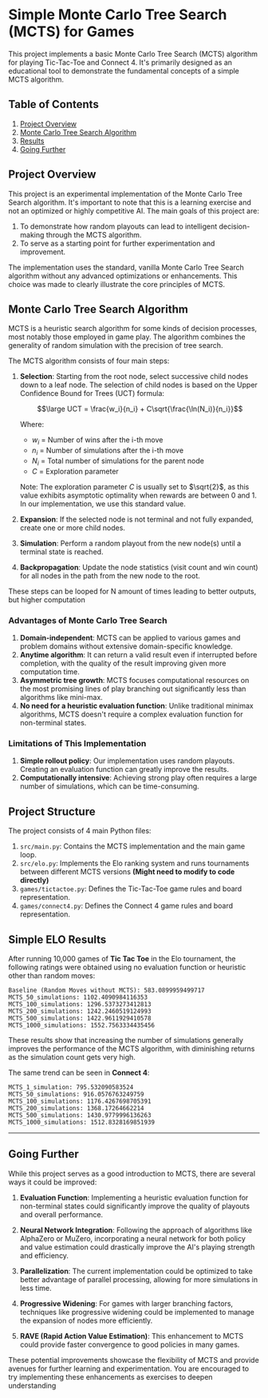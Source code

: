 # Simple Monte Carlo Tree Search (MCTS) for Games

This project implements a basic Monte Carlo Tree Search (MCTS) algorithm for playing Tic-Tac-Toe and Connect 4. It's primarily designed as an educational tool to demonstrate the fundamental concepts of a simple MCTS algorithm.

## Table of Contents
1. [Project Overview](#project-overview)
2. [Monte Carlo Tree Search Algorithm](#monte-carlo-tree-search-algorithm)
3. [Results](#simple-results)
4. [Going Further](#going-further)

## Project Overview

This project is an experimental implementation of the Monte Carlo Tree Search algorithm. It's important to note that this is a learning exercise and not an optimized or highly competitive AI. The main goals of this project are:

1. To demonstrate how random playouts can lead to intelligent decision-making through the MCTS algorithm.
2. To serve as a starting point for further experimentation and improvement.

The implementation uses the standard, vanilla Monte Carlo Tree Search algorithm without any advanced optimizations or enhancements. This choice was made to clearly illustrate the core principles of MCTS.

## Monte Carlo Tree Search Algorithm

MCTS is a heuristic search algorithm for some kinds of decision processes, most notably those employed in game play. The algorithm combines the generality of random simulation with the precision of tree search.

The MCTS algorithm consists of four main steps:

1. **Selection**: Starting from the root node, select successive child nodes down to a leaf node. The selection of child nodes is based on the Upper Confidence Bound for Trees (UCT) formula:

   $$\large UCT = \frac{w_i}{n_i} + C\sqrt{\frac{\ln(N_i)}{n_i}}$$

   Where:
   - $w_i$ = Number of wins after the i-th move
   - $n_i$ = Number of simulations after the i-th move
   - $N_i$ = Total number of simulations for the parent node
   - $C$ = Exploration parameter

   Note: The exploration parameter $C$ is usually set to $\sqrt{2}$, as this value exhibits asymptotic optimality when rewards are between 0 and 1. In our implementation, we use this standard value.

2. **Expansion**: If the selected node is not terminal and not fully expanded, create one or more child nodes.

3. **Simulation**: Perform a random playout from the new node(s) until a terminal state is reached.

4. **Backpropagation**: Update the node statistics (visit count and win count) for all nodes in the path from the new node to the root.

These steps can be looped for N amount of times leading to better outputs, but higher computation

### Advantages of Monte Carlo Tree Search

1. **Domain-independent**: MCTS can be applied to various games and problem domains without extensive domain-specific knowledge.
2. **Anytime algorithm**: It can return a valid result even if interrupted before completion, with the quality of the result improving given more computation time.
3. **Asymmetric tree growth**: MCTS focuses computational resources on the most promising lines of play branching out significantly less than algorithms like mini-max.
4. **No need for a heuristic evaluation function**: Unlike traditional minimax algorithms, MCTS doesn't require a complex evaluation function for non-terminal states.

### Limitations of This Implementation

1. **Simple rollout policy**: Our implementation uses random playouts. Creating an evaluation function can greatly improve the results.
2. **Computationally intensive**: Achieving strong play often requires a large number of simulations, which can be time-consuming.

## Project Structure

The project consists of 4 main Python files:

1. `src/main.py`: Contains the MCTS implementation and the main game loop.
2. `src/elo.py`: Implements the Elo ranking system and runs tournaments between different MCTS versions **(Might need to modify to code directly)**
3. `games/tictactoe.py`: Defines the Tic-Tac-Toe game rules and board representation.
4. `games/connect4.py`: Defines the Connect 4 game rules and board representation.

## Simple ELO Results

After running 10,000 games of **Tic Tac Toe** in the Elo tournament, the following ratings were obtained using no evaluation function or heuristic other than random moves:

```
Baseline (Random Moves without MCTS): 583.0899959499717
MCTS_50_simulations: 1102.4090984116353
MCTS_100_simulations: 1296.5373273412813
MCTS_200_simulations: 1242.2460519124993
MCTS_500_simulations: 1422.9611929410578
MCTS_1000_simulations: 1552.7563334435456
```

These results show that increasing the number of simulations generally improves the performance of the MCTS algorithm, with diminishing returns as the simulation count gets very high.

The same trend can be seen in **Connect 4**:
```
MCTS_1_simulation: 795.532090583524
MCTS_50_simulations: 916.0576763249759
MCTS_100_simulations: 1176.4267698705391
MCTS_200_simulations: 1368.17264662214
MCTS_500_simulations: 1430.9779996136263
MCTS_1000_simulations: 1512.8328169851939
```

---

## Going Further

While this project serves as a good introduction to MCTS, there are several ways it could be improved:

1. **Evaluation Function**: Implementing a heuristic evaluation function for non-terminal states could significantly improve the quality of playouts and overall performance.

2. **Neural Network Integration**: Following the approach of algorithms like AlphaZero or MuZero, incorporating a neural network for both policy and value estimation could drastically improve the AI's playing strength and efficiency.

3. **Parallelization**: The current implementation could be optimized to take better advantage of parallel processing, allowing for more simulations in less time.

4. **Progressive Widening**: For games with larger branching factors, techniques like progressive widening could be implemented to manage the expansion of nodes more efficiently.

6. **RAVE (Rapid Action Value Estimation)**: This enhancement to MCTS could provide faster convergence to good policies in many games.

These potential improvements showcase the flexibility of MCTS and provide avenues for further learning and experimentation. You are encouraged to try implementing these enhancements as exercises to deepen understanding
